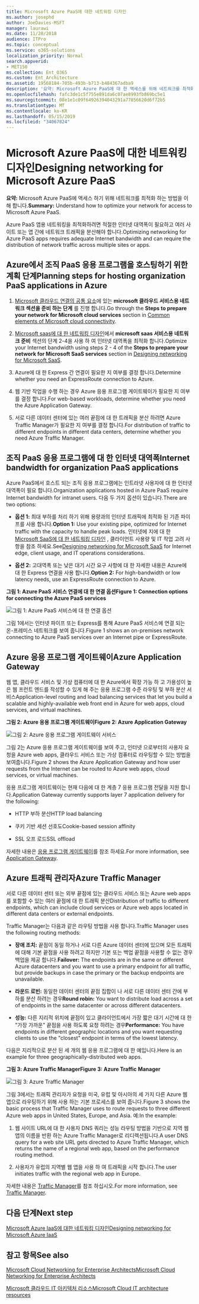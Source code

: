 ```yaml
---
title: Microsoft Azure PaaS에 대한 네트워킹 디자인
ms.author: josephd
author: JoeDavies-MSFT
manager: laurawi
ms.date: 11/28/2018
audience: ITPro
ms.topic: conceptual
ms.service: o365-solutions
localization_priority: Normal
search.appverid:
- MET150
ms.collection: Ent_O365
ms.custom: Ent_Architecture
ms.assetid: 19568184-705b-493b-b713-b484367adba9
description: '요약: Microsoft Azure PaaS에 대 한 액세스를 위해 네트워크를 최적화 하는 방법을 알아봅니다.'
ms.openlocfilehash: fafc3de1c5f755e891da6c07ae8993fb869bc5e1
ms.sourcegitcommit: 08e1e1c09f64926394043291a77856620d6f72b5
ms.translationtype: MT
ms.contentlocale: ko-KR
ms.lasthandoff: 05/15/2019
ms.locfileid: "34067824"
---
```

# <a name="designing-networking-for-microsoft-azure-paas"></a><span data-ttu-id="d6333-103">Microsoft Azure PaaS에 대한 네트워킹 디자인</span><span class="sxs-lookup"><span data-stu-id="d6333-103">Designing networking for Microsoft Azure PaaS</span></span>

 <span data-ttu-id="d6333-104">**요약:** Microsoft Azure PaaS에 액세스 하기 위해 네트워크를 최적화 하는 방법을 이해 합니다.</span><span class="sxs-lookup"><span data-stu-id="d6333-104">**Summary:** Understand how to optimize your network for access to Microsoft Azure PaaS.</span></span>
  
<span data-ttu-id="d6333-105">Azure PaaS 앱용 네트워킹을 최적화하려면 적절한 인터넷 대역폭이 필요하고 여러 사이트 또는 앱 간에 네트워크 트래픽을 분산해야 합니다.</span><span class="sxs-lookup"><span data-stu-id="d6333-105">Optimizing networking for Azure PaaS apps requires adequate Internet bandwidth and can require the distribution of network traffic across multiple sites or apps.</span></span>
  
## <a name="planning-steps-for-hosting-organization-paas-applications-in-azure"></a><span data-ttu-id="d6333-106">Azure에서 조직 PaaS 응용 프로그램을 호스팅하기 위한 계획 단계</span><span class="sxs-lookup"><span data-stu-id="d6333-106">Planning steps for hosting organization PaaS applications in Azure</span></span>

1. <span data-ttu-id="d6333-107">[Microsoft 클라우드 연결의 공통 요소](common-elements-of-microsoft-cloud-connectivity.md)에 있는 **microsoft 클라우드 서비스용 네트워크 섹션을 준비 하는 단계** 를 진행 합니다.</span><span class="sxs-lookup"><span data-stu-id="d6333-107">Go through the **Steps to prepare your network for Microsoft cloud services** section in [Common elements of Microsoft cloud connectivity](common-elements-of-microsoft-cloud-connectivity.md).</span></span>
    
2. <span data-ttu-id="d6333-108">[Microsoft saas에 대 한 네트워킹 디자인](designing-networking-for-microsoft-saas.md)에서 **microsoft saas 서비스용 네트워크 준비** 섹션의 단계 2-4을 사용 하 여 인터넷 대역폭을 최적화 합니다.</span><span class="sxs-lookup"><span data-stu-id="d6333-108">Optimize your Internet bandwidth using steps 2 - 4 of the **Steps to prepare your network for Microsoft SaaS services** section in [Designing networking for Microsoft SaaS](designing-networking-for-microsoft-saas.md).</span></span>
    
3. <span data-ttu-id="d6333-109">Azure에 대 한 Express 간 연결이 필요한 지 여부를 결정 합니다.</span><span class="sxs-lookup"><span data-stu-id="d6333-109">Determine whether you need an ExpressRoute connection to Azure.</span></span>
    
4. <span data-ttu-id="d6333-110">웹 기반 작업을 수행 하는 경우 Azure 응용 프로그램 게이트웨이가 필요한 지 여부를 결정 합니다.</span><span class="sxs-lookup"><span data-stu-id="d6333-110">For web-based workloads, determine whether you need the Azure Application Gateway.</span></span>
    
5. <span data-ttu-id="d6333-111">서로 다른 데이터 센터에 있는 여러 끝점에 대 한 트래픽을 분산 하려면 Azure Traffic Manager가 필요한 지 여부를 결정 합니다.</span><span class="sxs-lookup"><span data-stu-id="d6333-111">For distribution of traffic to different endpoints in different data centers, determine whether you need Azure Traffic Manager.</span></span>
    
## <a name="internet-bandwidth-for-organization-paas-applications"></a><span data-ttu-id="d6333-112">조직 PaaS 응용 프로그램에 대 한 인터넷 대역폭</span><span class="sxs-lookup"><span data-stu-id="d6333-112">Internet bandwidth for organization PaaS applications</span></span>

<span data-ttu-id="d6333-113">Azure PaaS에서 호스트 되는 조직 응용 프로그램에는 인트라넷 사용자에 대 한 인터넷 대역폭이 필요 합니다.</span><span class="sxs-lookup"><span data-stu-id="d6333-113">Organization applications hosted in Azure PaaS require Internet bandwidth for intranet users.</span></span> <span data-ttu-id="d6333-114">다음 두 가지 옵션이 있습니다.</span><span class="sxs-lookup"><span data-stu-id="d6333-114">There are two options:</span></span>
  
- <span data-ttu-id="d6333-115">**옵션 1:** 최대 부하를 처리 하기 위해 용량과의 인터넷 트래픽에 최적화 된 기존 파이프를 사용 합니다.</span><span class="sxs-lookup"><span data-stu-id="d6333-115">**Option 1:** Use your existing pipe, optimized for Internet traffic with the capacity to handle peak loads.</span></span> <span data-ttu-id="d6333-116">인터넷에 지에 대 한[Microsoft SaaS에 대 한 네트워킹 디자인](designing-networking-for-microsoft-saas.md) , 클라이언트 사용량 및 IT 작업 고려 사항을 참조 하세요.</span><span class="sxs-lookup"><span data-stu-id="d6333-116">See[Designing networking for Microsoft SaaS](designing-networking-for-microsoft-saas.md) for Internet edge, client usage, and IT operations considerations.</span></span>
    
- <span data-ttu-id="d6333-117">**옵션 2:** 고대역폭 또는 낮은 대기 시간 요구 사항에 대 한 자세한 내용은 Azure에 대 한 Express 연결을 사용 합니다.</span><span class="sxs-lookup"><span data-stu-id="d6333-117">**Option 2:** For high-bandwidth or low latency needs, use an ExpressRoute connection to Azure.</span></span>
    
<span data-ttu-id="d6333-118">**그림 1: Azure PaaS 서비스 연결에 대 한 연결 옵션**</span><span class="sxs-lookup"><span data-stu-id="d6333-118">**Figure 1: Connection options for connecting the Azure PaaS services**</span></span>

![그림 1: Azure PaaS 서비스에 대 한 연결 옵션](media/Network-Poster/PaaS1.png)
  
<span data-ttu-id="d6333-120">그림 1에서는 인터넷 파이프 또는 Express를 통해 Azure PaaS 서비스에 연결 되는 온-프레미스 네트워크를 보여 줍니다.</span><span class="sxs-lookup"><span data-stu-id="d6333-120">Figure 1 shows an on-premises network connecting to Azure PaaS services over an Internet pipe or ExpressRoute.</span></span>
  
## <a name="azure-application-gateway"></a><span data-ttu-id="d6333-121">Azure 응용 프로그램 게이트웨이</span><span class="sxs-lookup"><span data-stu-id="d6333-121">Azure Application Gateway</span></span>

<span data-ttu-id="d6333-122">웹 앱, 클라우드 서비스 및 가상 컴퓨터에 대 한 Azure에서 확장 가능 하 고 가용성이 높은 웹 프런트 엔드를 작성할 수 있게 해 주는 응용 프로그램 수준 라우팅 및 부하 분산 서비스</span><span class="sxs-lookup"><span data-stu-id="d6333-122">Application-level routing and load balancing services that let you build a scalable and highly-available web front end in Azure for web apps, cloud services, and virtual machines.</span></span> 
  
<span data-ttu-id="d6333-123">**그림 2: Azure 응용 프로그램 게이트웨이**</span><span class="sxs-lookup"><span data-stu-id="d6333-123">**Figure 2: Azure Application Gateway**</span></span>

![그림 2: Azure 응용 프로그램 게이트웨이 서비스](media/Network-Poster/PaaS2.png)
  
<span data-ttu-id="d6333-125">그림 2는 Azure 응용 프로그램 게이트웨이를 보여 주고, 인터넷 으로부터의 사용자 요청을 Azure web apps, 클라우드 서비스 또는 가상 컴퓨터로 라우팅할 수 있는 방법을 보여줍니다.</span><span class="sxs-lookup"><span data-stu-id="d6333-125">Figure 2 shows the Azure Application Gateway and how user requests from the Internet can be routed to Azure web apps, cloud services, or virtual machines.</span></span>
  
<span data-ttu-id="d6333-126">응용 프로그램 게이트웨이는 현재 다음에 대 한 계층 7 응용 프로그램 전달을 지원 합니다.</span><span class="sxs-lookup"><span data-stu-id="d6333-126">Application Gateway currently supports layer 7 application delivery for the following:</span></span>
  
- <span data-ttu-id="d6333-127">HTTP 부하 분산</span><span class="sxs-lookup"><span data-stu-id="d6333-127">HTTP load balancing</span></span>
    
- <span data-ttu-id="d6333-128">쿠키 기반 세션 선호도</span><span class="sxs-lookup"><span data-stu-id="d6333-128">Cookie-based session affinity</span></span>
    
- <span data-ttu-id="d6333-129">SSL 오프 로드</span><span class="sxs-lookup"><span data-stu-id="d6333-129">SSL offload</span></span>
    
<span data-ttu-id="d6333-130">자세한 내용은 [응용 프로그램 게이트웨이](https://docs.microsoft.com/azure/application-gateway/application-gateway-introduction)를 참조 하세요.</span><span class="sxs-lookup"><span data-stu-id="d6333-130">For more information, see [Application Gateway](https://docs.microsoft.com/azure/application-gateway/application-gateway-introduction).</span></span>
  
## <a name="azure-traffic-manager"></a><span data-ttu-id="d6333-131">Azure 트래픽 관리자</span><span class="sxs-lookup"><span data-stu-id="d6333-131">Azure Traffic Manager</span></span>

<span data-ttu-id="d6333-132">서로 다른 데이터 센터 또는 외부 끝점에 있는 클라우드 서비스 또는 Azure web apps를 포함할 수 있는 여러 끝점에 대 한 트래픽 분산</span><span class="sxs-lookup"><span data-stu-id="d6333-132">Distribution of traffic to different endpoints, which can include cloud services or Azure web apps located in different data centers or external endpoints.</span></span>
  
<span data-ttu-id="d6333-133">Traffic Manager는 다음과 같은 라우팅 방법을 사용 합니다.</span><span class="sxs-lookup"><span data-stu-id="d6333-133">Traffic Manager uses the following routing methods:</span></span>
  
- <span data-ttu-id="d6333-134">**장애 조치:** 끝점이 동일 하거나 서로 다른 Azure 데이터 센터에 있으며 모든 트래픽에 대해 기본 끝점을 사용 하려고 하지만 기본 또는 백업 끝점을 사용할 수 없는 경우 백업을 제공 합니다.</span><span class="sxs-lookup"><span data-stu-id="d6333-134">**Failover:** The endpoints are in the same or different Azure datacenters and you want to use a primary endpoint for all traffic, but provide backups in case the primary or the backup endpoints are unavailable.</span></span>
    
- <span data-ttu-id="d6333-135">**라운드 로빈:** 동일한 데이터 센터의 끝점 집합이 나 서로 다른 데이터 센터 간에 부하를 분산 하려는 경우</span><span class="sxs-lookup"><span data-stu-id="d6333-135">**Round robin:** You want to distribute load across a set of endpoints in the same datacenter or across different datacenters.</span></span>
    
- <span data-ttu-id="d6333-136">**성능:** 다른 지리적 위치에 끝점이 있고 클라이언트에서 가장 짧은 대기 시간에 대 한 "가장 가까운" 끝점을 사용 하도록 요청 하려는 경우</span><span class="sxs-lookup"><span data-stu-id="d6333-136">**Performance:** You have endpoints in different geographic locations and you want requesting clients to use the "closest" endpoint in terms of the lowest latency.</span></span>
    
<span data-ttu-id="d6333-137">다음은 지리적으로 분산 된 세 개의 웹 응용 프로그램에 대 한 예입니다.</span><span class="sxs-lookup"><span data-stu-id="d6333-137">Here is an example for three geographically-distributed web apps.</span></span>
  
<span data-ttu-id="d6333-138">**그림 3: Azure Traffic Manager**</span><span class="sxs-lookup"><span data-stu-id="d6333-138">**Figure 3: Azure Traffic Manager**</span></span>

![그림 3: Azure Traffic Manager](media/Network-Poster/PaaS3.png)
  
<span data-ttu-id="d6333-140">그림 3에서는 트래픽 관리자가 요청을 미국, 유럽 및 아시아의 세 가지 다른 Azure 웹 앱으로 라우팅하기 위해 사용 하는 기본 프로세스를 보여 줍니다.</span><span class="sxs-lookup"><span data-stu-id="d6333-140">Figure 3 shows the basic process that Traffic Manager uses to route requests to three different Azure web apps in United States, Europe, and Asia.</span></span> <span data-ttu-id="d6333-141">예:</span><span class="sxs-lookup"><span data-stu-id="d6333-141">In the example:</span></span>
  
1. <span data-ttu-id="d6333-142">웹 사이트 URL에 대 한 사용자 DNS 쿼리는 성능 라우팅 방법을 기반으로 지역 웹 앱의 이름을 반환 하는 Azure Traffic Manager로 리디렉션됩니다.</span><span class="sxs-lookup"><span data-stu-id="d6333-142">A user DNS query for a web site URL gets directed to Azure Traffic Manager, which returns the name of a regional web app, based on the performance routing method.</span></span>
    
2. <span data-ttu-id="d6333-143">사용자가 유럽의 지역별 웹 앱을 사용 하 여 트래픽을 시작 합니다.</span><span class="sxs-lookup"><span data-stu-id="d6333-143">The user initiates traffic with the regional web app in Europe.</span></span>
    
<span data-ttu-id="d6333-144">자세한 내용은 [Traffic Manager](https://docs.microsoft.com/azure/traffic-manager/traffic-manager-overview)를 참조 하십시오.</span><span class="sxs-lookup"><span data-stu-id="d6333-144">For more information, see [Traffic Manager](https://docs.microsoft.com/azure/traffic-manager/traffic-manager-overview).</span></span>

## <a name="next-step"></a><span data-ttu-id="d6333-145">다음 단계</span><span class="sxs-lookup"><span data-stu-id="d6333-145">Next step</span></span>

[<span data-ttu-id="d6333-146">Microsoft Azure IaaS에 대한 네트워킹 디자인</span><span class="sxs-lookup"><span data-stu-id="d6333-146">Designing networking for Microsoft Azure IaaS</span></span>](designing-networking-for-microsoft-azure-iaas.md)
 
## <a name="see-also"></a><span data-ttu-id="d6333-147">참고 항목</span><span class="sxs-lookup"><span data-stu-id="d6333-147">See also</span></span>

[<span data-ttu-id="d6333-148">Microsoft Cloud Networking for Enterprise Architects</span><span class="sxs-lookup"><span data-stu-id="d6333-148">Microsoft Cloud Networking for Enterprise Architects</span></span>](microsoft-cloud-networking-for-enterprise-architects.md)
  
[<span data-ttu-id="d6333-149">Microsoft 클라우드 IT 아키텍처 리소스</span><span class="sxs-lookup"><span data-stu-id="d6333-149">Microsoft Cloud IT architecture resources</span></span>](microsoft-cloud-it-architecture-resources.md)


